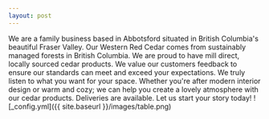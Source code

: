 ```yaml
---
layout: post
---
```

We are a family business based in Abbotsford situated in British Columbia's beautiful Fraser Valley. Our Western Red Cedar comes from sustainably managed forests in British Columbia. We are proud to have mill direct, locally sourced cedar products. We value our customers feedback to ensure our standards can meet and exceed your expectations. We truly listen to what you want for your space. Whether you're after modern interior design or warm and cozy; we can help you create a lovely atmosphere with our cedar products. Deliveries are available. Let us start your story today!
![_config.yml]({{ site.baseurl }}/images/table.png)


